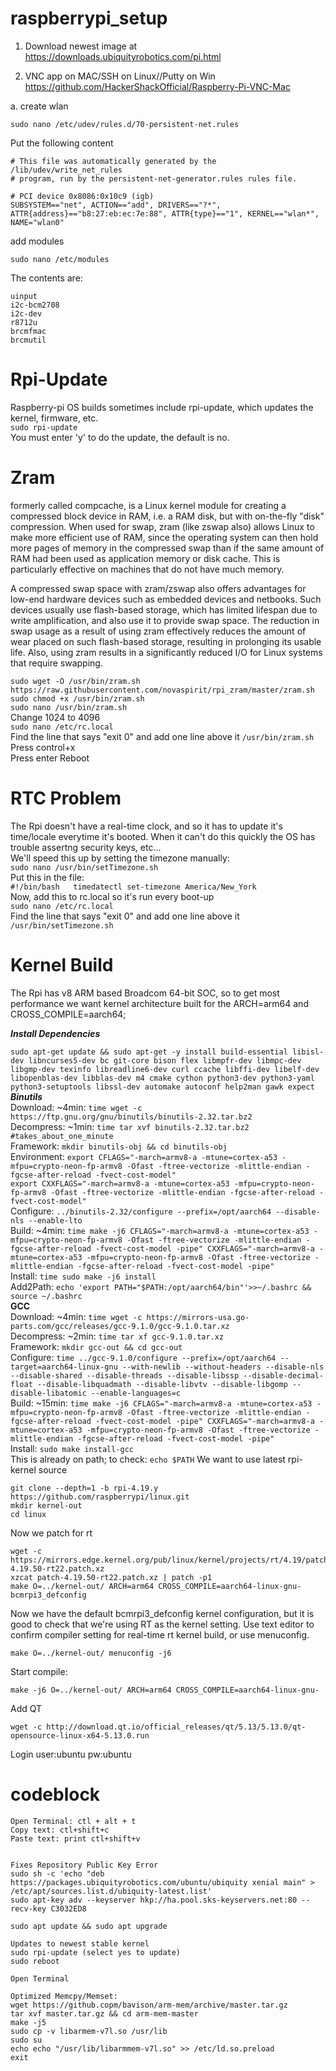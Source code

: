 # raspberrypi_setup
1. Download newest image at
https://downloads.ubiquityrobotics.com/pi.html


2. VNC app on MAC/SSH on Linux//Putty on Win
https://github.com/HackerShackOfficial/Raspberry-Pi-VNC-Mac

a. create wlan
```
sudo nano /etc/udev/rules.d/70-persistent-net.rules
```

Put the following content
   
```
# This file was automatically generated by the /lib/udev/write_net_rules
# program, run by the persistent-net-generator.rules rules file.

# PCI device 0x8086:0x10c9 (igb)
SUBSYSTEM=="net", ACTION=="add", DRIVERS=="?*", ATTR{address}=="b8:27:eb:ec:7e:88", ATTR{type}=="1", KERNEL=="wlan*", NAME="wlan0"

```


add modules
```
sudo nano /etc/modules
```

The contents are:
```
uinput
i2c-bcm2708
i2c-dev
r8712u
brcmfmac
brcmutil

```
# Rpi-Update
Raspberry-pi OS builds sometimes include rpi-update, which updates the kernel, firmware, etc.  
`sudo rpi-update`  
You must enter 'y' to do the update, the default is no.

# Zram  
formerly called compcache, is a Linux kernel module for creating a compressed block device in RAM, i.e. a RAM disk, but with on-the-fly "disk" compression. When used for swap, zram (like zswap also) allows Linux to make more efficient use of RAM, since the operating system can then hold more pages of memory in the compressed swap than if the same amount of RAM had been used as application memory or disk cache. This is particularly effective on machines that do not have much memory.

A compressed swap space with zram/zswap also offers advantages for low-end hardware devices such as embedded devices and netbooks. Such devices usually use flash-based storage, which has limited lifespan due to write amplification, and also use it to provide swap space. The reduction in swap usage as a result of using zram effectively reduces the amount of wear placed on such flash-based storage, resulting in prolonging its usable life. Also, using zram results in a significantly reduced I/O for Linux systems that require swapping.  

`sudo wget -O /usr/bin/zram.sh https://raw.githubusercontent.com/novaspirit/rpi_zram/master/zram.sh`  
`sudo chmod +x /usr/bin/zram.sh`  
`sudo nano /usr/bin/zram.sh`  
Change 1024 to 4096  
`sudo nano /etc/rc.local`  
Find the line that says "exit 0" and add one line above it
`/usr/bin/zram.sh`
Press control+x  
Press enter
Reboot

# RTC Problem
The Rpi doesn't have a real-time clock, and so it has to update it's time/locale everytime it's booted. When it can't do this quickly the OS has trouble assertng security keys, etc...  
We'll speed this up by setting the timezone manually:  
`sudo nano /usr/bin/setTimezone.sh`  
Put this in the file:  
`#!/bin/bash  
timedatectl set-timezone America/New_York`  
Now, add this to rc.local so it's run every boot-up  
`sudo nano /etc/rc.local`  
Find the line that says "exit 0" and add one line above it  
`/usr/bin/setTimezone.sh`  

# Kernel Build
The Rpi has v8 ARM based Broadcom 64-bit SOC, so to get most performance we want kernel architecture built for the ARCH=arm64 and CROSS_COMPILE=aarch64;

***Install Dependencies***  

`sudo apt-get update && sudo apt-get -y install build-essential libisl-dev libncurses5-dev bc git-core bison flex libmpfr-dev libmpc-dev libgmp-dev texinfo libreadline6-dev curl ccache libffi-dev libelf-dev libopenblas-dev libblas-dev m4 cmake cython python3-dev python3-yaml python3-setuptools libssl-dev automake autoconf help2man gawk expect`  
	  ***Binutils***  
Download: ~4min: `time wget -c https://ftp.gnu.org/gnu/binutils/binutils-2.32.tar.bz2`  
Decompress: ~1min: `time tar xvf binutils-2.32.tar.bz2 #takes_about_one_minute `   
Framework: `mkdir binutils-obj && cd binutils-obj`  
Environment: `export CFLAGS="-march=armv8-a -mtune=cortex-a53 -mfpu=crypto-neon-fp-armv8 -Ofast -ftree-vectorize -mlittle-endian -fgcse-after-reload -fvect-cost-model"`  
`export CXXFLAGS="-march=armv8-a -mtune=cortex-a53 -mfpu=crypto-neon-fp-armv8 -Ofast -ftree-vectorize -mlittle-endian -fgcse-after-reload -fvect-cost-model"`  
Configure: `../binutils-2.32/configure --prefix=/opt/aarch64 --disable-nls --enable-lto`  
Build: ~4min: `time make -j6 CFLAGS="-march=armv8-a -mtune=cortex-a53 -mfpu=crypto-neon-fp-armv8 -Ofast -ftree-vectorize -mlittle-endian -fgcse-after-reload -fvect-cost-model -pipe" CXXFLAGS="-march=armv8-a -mtune=cortex-a53 -mfpu=crypto-neon-fp-armv8 -Ofast -ftree-vectorize -mlittle-endian -fgcse-after-reload -fvect-cost-model -pipe"`  
Install: `time sudo make -j6 install`  
Add2Path: `echo 'export PATH="$PATH:/opt/aarch64/bin"'>>~/.bashrc && source ~/.bashrc
`  
	 **GCC**  
Download: ~4min: `time wget -c https://mirrors-usa.go-parts.com/gcc/releases/gcc-9.1.0/gcc-9.1.0.tar.xz`  
Decompress: ~2min: `time tar xf gcc-9.1.0.tar.xz`  
Framework: `mkdir gcc-out && cd gcc-out`  
Configure: `time ../gcc-9.1.0/configure --prefix=/opt/aarch64 --target=aarch64-linux-gnu --with-newlib --without-headers
 --disable-nls --disable-shared --disable-threads --disable-libssp --disable-decimal-float
 --disable-libquadmath --disable-libvtv --disable-libgomp --disable-libatomic
 --enable-languages=c`  
 Build: ~15min: `time make -j6 CFLAGS="-march=armv8-a -mtune=cortex-a53 -mfpu=crypto-neon-fp-armv8 -Ofast -ftree-vectorize -mlittle-endian -fgcse-after-reload -fvect-cost-model -pipe" CXXFLAGS="-march=armv8-a -mtune=cortex-a53 -mfpu=crypto-neon-fp-armv8 -Ofast -ftree-vectorize -mlittle-endian -fgcse-after-reload -fvect-cost-model -pipe"`  
 Install: `sudo make install-gcc`  
 This is already on path; to check: `echo $PATH`
We want to use latest rpi-kernel source

    git clone --depth=1 -b rpi-4.19.y https://github.com/raspberrypi/linux.git
    mkdir kernel-out
    cd linux  
Now we patch for rt

    wget -c https://mirrors.edge.kernel.org/pub/linux/kernel/projects/rt/4.19/patch-4.19.50-rt22.patch.xz
    xzcat patch-4.19.50-rt22.patch.xz | patch -p1
    make O=../kernel-out/ ARCH=arm64 CROSS_COMPILE=aarch64-linux-gnu-  bcmrpi3_defconfig
Now we have the default bcmrpi3_defconfig kernel configuration, but it is good to check that we're using RT as the kernel setting. Use text editor to confirm compiler setting for real-time rt kernel build, or use menuconfig.

    make O=../kernel-out/ menuconfig -j6

Start compile:

    make -j6 O=../kernel-out/ ARCH=arm64 CROSS_COMPILE=aarch64-linux-gnu-

Add QT
```
wget -c http://download.qt.io/official_releases/qt/5.13/5.13.0/qt-opensource-linux-x64-5.13.0.run
```
Login user:ubuntu pw:ubuntu

# codeblock
    Open Terminal: ctl + alt + t
    Copy text: ctl+shift+c
    Paste text: print ctl+shift+v

    
    Fixes Repository Public Key Error
    sudo sh -c 'echo "deb https://packages.ubiquityrobotics.com/ubuntu/ubiquity xenial main" > /etc/apt/sources.list.d/ubiquity-latest.list'
    sudo apt-key adv --keyserver hkp://ha.pool.sks-keyservers.net:80 --recv-key C3032ED8

    sudo apt update && sudo apt upgrade 
    
    Updates to newest stable kernel
    sudo rpi-update (select yes to update)
    sudo reboot
    
    Open Terminal
    
    Optimized Memcpy/Memset:
    wget https://github.copm/bavison/arm-mem/archive/master.tar.gz
    tar xvf master.tar.gz && cd arm-mem-master
    make -j5
    sudo cp -v libarmem-v7l.so /usr/lib
    sudo su
    echo echo "/usr/lib/libarmmem-v7l.so" >> /etc/ld.so.preload
    exit
    
